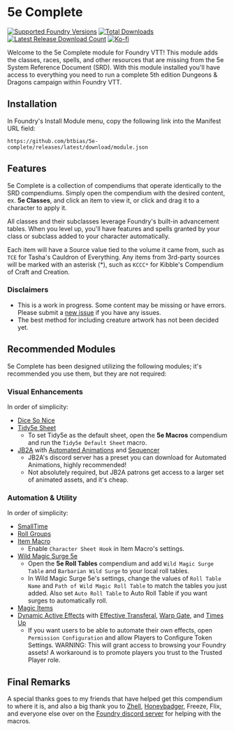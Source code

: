 # 5e Complete
[![Supported Foundry Versions](https://img.shields.io/endpoint?url=https://foundryshields.com/version?url=https://github.com/btbias/5e-complete/releases/latest/download/module.json)](#)
[![Total Downloads](https://img.shields.io/github/downloads/btbias/5e-complete/total?label=Total%20Downloads)](#)
[![Latest Release Download Count](https://img.shields.io/github/downloads/btbias/5e-complete/latest/total?label=Latest%20Downloads)](#)
[![Ko-fi](https://img.shields.io/badge/Ko--fi-btbias-00B9FE?logo=kofi&color=blue)](https://ko-fi.com/btbias)

Welcome to the 5e Complete module for Foundry VTT! This module adds the classes, races, spells, and other resources that are missing from the 5e System Reference Document (SRD). With this module installed you'll have access to everything you need to run a complete 5th edition Dungeons & Dragons campaign within Foundry VTT.

## Installation
In Foundry's Install Module menu, copy the following link into the Manifest URL field:

```
https://github.com/btbias/5e-complete/releases/latest/download/module.json
```

## Features
5e Complete is a collection of compendiums that operate identically to the SRD compendiums. Simply open the compendium with the desired content, ex. **5e Classes**, and click an item to view it, or click and drag it to a character to apply it.

All classes and their subclasses leverage Foundry's built-in advancement tables. When you level up, you'll have features and spells granted by your class or subclass added to your character automatically.

Each item will have a Source value tied to the volume it came from, such as `TCE` for Tasha's Cauldron of Everything. Any items from 3rd-party sources will be marked with an asterisk (\*), such as `KCCC*` for Kibble's Compendium of Craft and Creation.

### Disclaimers
- This is a work in progress. Some content may be missing or have errors. Please submit a [new issue](https://github.com/btbias/5e-complete/issues) if you have any issues.
- The best method for including creature artwork has not been decided yet.

## Recommended Modules
5e Complete has been designed utilizing the following modules; it's recommended you use them, but they are not required:

### Visual Enhancements

In order of simplicity:
- [Dice So Nice](https://gitlab.com/riccisi/foundryvtt-dice-so-nice)
- [Tidy5e Sheet](https://github.com/sdenec/tidy5e-sheet)
  - To set Tidy5e as the default sheet, open the **5e Macros** compendium and run the `Tidy5e Default Sheet` macro.
- [JB2A](https://www.patreon.com/JB2A) with [Automated Animations](https://github.com/otigon/automated-jb2a-animations) and [Sequencer](https://github.com/fantasycalendar/FoundryVTT-Sequencer)
  - JB2A's discord server has a preset you can download for Automated Animations, highly recommended!
  - Not absolutely required, but JB2A patrons get access to a larger set of animated assets, and it's cheap.

### Automation &amp; Utility

In order of simplicity:
- [SmallTime](https://github.com/unsoluble/smalltime)
- [Roll Groups](https://github.com/krbz999/rollgroups)
- [Item Macro](https://github.com/sdenec/tidy5e-sheet)
  - Enable `Character Sheet Hook` in Item Macro's settings.
- [Wild Magic Surge 5e](https://github.com/johnnolan/wild-magic-surge-5e)
  - Open the **5e Roll Tables** compendium and add `Wild Magic Surge Table` and `Barbarian Wild Surge` to your local roll tables.
  - In Wild Magic Surge 5e's settings, change the values of `Roll Table Name` and `Path of Wild Magic Roll Table` to match the tables you just added. Also set `Auto Roll Table` to Auto Roll Table if you want surges to automatically roll.
- [Magic Items](https://gitlab.com/riccisi/foundryvtt-magic-items)
- [Dynamic Active Effects](https://gitlab.com/tposney/dae) with [Effective Transferal](https://github.com/GamerFlix/effective-transferral), [Warp Gate](https://github.com/trioderegion/warpgate), and [Times Up](https://gitlab.com/tposney/times-up)
  - If you want users to be able to automate their own effects, open `Permission Configuration` and allow Players to Configure Token Settings. WARNING: This will grant access to browsing your Foundry assets! A workaround is to promote players you trust to the Trusted Player role.

## Final Remarks
A special thanks goes to my friends that have helped get this compendium to where it is, and also a big thank you to [Zhell](https://github.com/krbz999?tab=repositories), [Honeybadger](https://ko-fi.com/badgerwerks), Freeze, Flix, and everyone else over on the [Foundry discord server](https://discord.gg/foundryvtt) for helping with the macros.